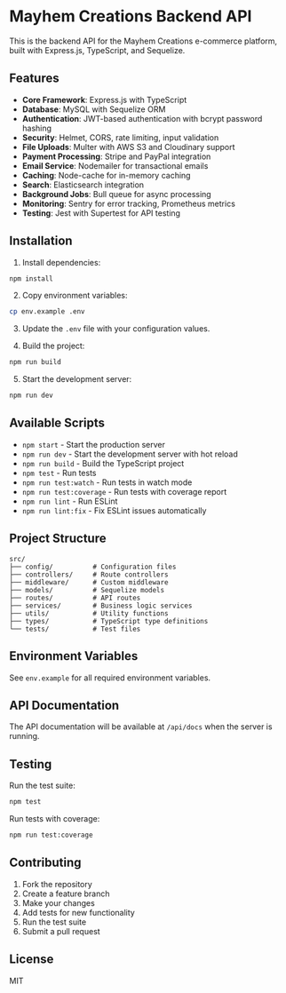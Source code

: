 # Mayhem Creations Backend API

This is the backend API for the Mayhem Creations e-commerce platform, built with Express.js, TypeScript, and Sequelize.

## Features

- **Core Framework**: Express.js with TypeScript
- **Database**: MySQL with Sequelize ORM
- **Authentication**: JWT-based authentication with bcrypt password hashing
- **Security**: Helmet, CORS, rate limiting, input validation
- **File Uploads**: Multer with AWS S3 and Cloudinary support
- **Payment Processing**: Stripe and PayPal integration
- **Email Service**: Nodemailer for transactional emails
- **Caching**: Node-cache for in-memory caching
- **Search**: Elasticsearch integration
- **Background Jobs**: Bull queue for async processing
- **Monitoring**: Sentry for error tracking, Prometheus metrics
- **Testing**: Jest with Supertest for API testing

## Installation

1. Install dependencies:
```bash
npm install
```

2. Copy environment variables:
```bash
cp env.example .env
```

3. Update the `.env` file with your configuration values.

4. Build the project:
```bash
npm run build
```

5. Start the development server:
```bash
npm run dev
```

## Available Scripts

- `npm start` - Start the production server
- `npm run dev` - Start the development server with hot reload
- `npm run build` - Build the TypeScript project
- `npm test` - Run tests
- `npm run test:watch` - Run tests in watch mode
- `npm run test:coverage` - Run tests with coverage report
- `npm run lint` - Run ESLint
- `npm run lint:fix` - Fix ESLint issues automatically

## Project Structure

```
src/
├── config/          # Configuration files
├── controllers/     # Route controllers
├── middleware/      # Custom middleware
├── models/          # Sequelize models
├── routes/          # API routes
├── services/        # Business logic services
├── utils/           # Utility functions
├── types/           # TypeScript type definitions
└── tests/           # Test files
```

## Environment Variables

See `env.example` for all required environment variables.

## API Documentation

The API documentation will be available at `/api/docs` when the server is running.

## Testing

Run the test suite:
```bash
npm test
```

Run tests with coverage:
```bash
npm run test:coverage
```

## Contributing

1. Fork the repository
2. Create a feature branch
3. Make your changes
4. Add tests for new functionality
5. Run the test suite
6. Submit a pull request

## License

MIT
